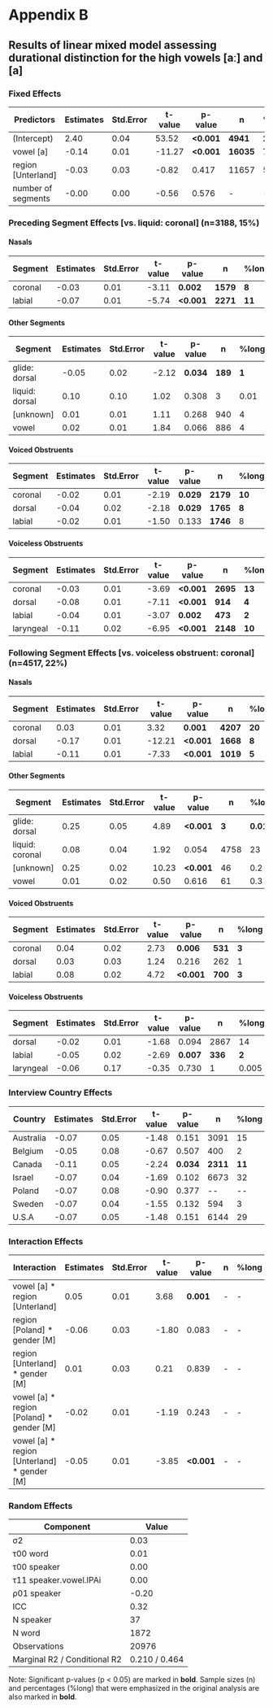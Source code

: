 # Appendix B

## Results of linear mixed model assessing durational distinction for the high vowels [aː] and [a]

### Fixed Effects

| Predictors | Estimates | Std.Error | t-value | p-value | n | %long |
|------------|-----------|-----------|----------|----------|---|-------|
| (Intercept) | 2.40 | 0.04 | 53.52 | **<0.001** | **4941** | **24** |
| vowel [a] | -0.14 | 0.01 | -11.27 | **<0.001** | **16035** | **76** |
| region [Unterland] | -0.03 | 0.03 | -0.82 | 0.417 | 11657 | 56 |
| number of segments | -0.00 | 0.00 | -0.56 | 0.576 | - | - |

### Preceding Segment Effects [vs. liquid: coronal] (n=3188, 15%)

#### Nasals
| Segment | Estimates | Std.Error | t-value | p-value | n | %long |
|---------|-----------|-----------|----------|----------|---|-------|
| coronal | -0.03 | 0.01 | -3.11 | **0.002** | **1579** | **8** |
| labial | -0.07 | 0.01 | -5.74 | **<0.001** | **2271** | **11** |

#### Other Segments
| Segment | Estimates | Std.Error | t-value | p-value | n | %long |
|---------|-----------|-----------|----------|----------|---|-------|
| glide: dorsal | -0.05 | 0.02 | -2.12 | **0.034** | **189** | **1** |
| liquid: dorsal | 0.10 | 0.10 | 1.02 | 0.308 | 3 | 0.01 |
| [unknown] | 0.01 | 0.01 | 1.11 | 0.268 | 940 | 4 |
| vowel | 0.02 | 0.01 | 1.84 | 0.066 | 886 | 4 |

#### Voiced Obstruents
| Segment | Estimates | Std.Error | t-value | p-value | n | %long |
|---------|-----------|-----------|----------|----------|---|-------|
| coronal | -0.02 | 0.01 | -2.19 | **0.029** | **2179** | **10** |
| dorsal | -0.04 | 0.02 | -2.18 | **0.029** | **1765** | **8** |
| labial | -0.02 | 0.01 | -1.50 | 0.133 | **1746** | 8 |

#### Voiceless Obstruents
| Segment | Estimates | Std.Error | t-value | p-value | n | %long |
|---------|-----------|-----------|----------|----------|---|-------|
| coronal | -0.03 | 0.01 | -3.69 | **<0.001** | **2695** | **13** |
| dorsal | -0.08 | 0.01 | -7.11 | **<0.001** | **914** | **4** |
| labial | -0.04 | 0.01 | -3.07 | **0.002** | **473** | **2** |
| laryngeal | -0.11 | 0.02 | -6.95 | **<0.001** | **2148** | **10** |

### Following Segment Effects [vs. voiceless obstruent: coronal] (n=4517, 22%)

#### Nasals
| Segment | Estimates | Std.Error | t-value | p-value | n | %long |
|---------|-----------|-----------|----------|----------|---|-------|
| coronal | 0.03 | 0.01 | 3.32 | **0.001** | **4207** | **20** |
| dorsal | -0.17 | 0.01 | -12.21 | **<0.001** | **1668** | **8** |
| labial | -0.11 | 0.01 | -7.33 | **<0.001** | **1019** | **5** |

#### Other Segments
| Segment | Estimates | Std.Error | t-value | p-value | n | %long |
|---------|-----------|-----------|----------|----------|---|-------|
| glide: dorsal | 0.25 | 0.05 | 4.89 | **<0.001** | **3** | **0.01** |
| liquid: coronal | 0.08 | 0.04 | 1.92 | 0.054 | 4758 | 23 |
| [unknown] | 0.25 | 0.02 | 10.23 | **<0.001** | 46 | 0.2 |
| vowel | 0.01 | 0.02 | 0.50 | 0.616 | 61 | 0.3 |

#### Voiced Obstruents
| Segment | Estimates | Std.Error | t-value | p-value | n | %long |
|---------|-----------|-----------|----------|----------|---|-------|
| coronal | 0.04 | 0.02 | 2.73 | **0.006** | **531** | **3** |
| dorsal | 0.03 | 0.03 | 1.24 | 0.216 | 262 | 1 |
| labial | 0.08 | 0.02 | 4.72 | **<0.001** | **700** | **3** |

#### Voiceless Obstruents
| Segment | Estimates | Std.Error | t-value | p-value | n | %long |
|---------|-----------|-----------|----------|----------|---|-------|
| dorsal | -0.02 | 0.01 | -1.68 | 0.094 | 2867 | 14 |
| labial | -0.05 | 0.02 | -2.69 | **0.007** | **336** | **2** |
| laryngeal | -0.06 | 0.17 | -0.35 | 0.730 | 1 | 0.005 |

### Interview Country Effects
| Country | Estimates | Std.Error | t-value | p-value | n | %long |
|---------|-----------|-----------|----------|----------|---|-------|
| Australia | -0.07 | 0.05 | -1.48 | 0.151 | 3091 | 15 |
| Belgium | -0.05 | 0.08 | -0.67 | 0.507 | 400 | 2 |
| Canada | -0.11 | 0.05 | -2.24 | **0.034** | **2311** | **11** |
| Israel | -0.07 | 0.04 | -1.69 | 0.102 | 6673 | 32 |
| Poland | -0.07 | 0.08 | -0.90 | 0.377 | -- | -- |
| Sweden | -0.07 | 0.04 | -1.55 | 0.132 | 594 | 3 |
| U.S.A | -0.07 | 0.05 | -1.48 | 0.151 | 6144 | 29 |

### Interaction Effects
| Interaction | Estimates | Std.Error | t-value | p-value | n | %long |
|-------------|-----------|-----------|----------|----------|---|-------|
| vowel [a] * region [Unterland] | 0.05 | 0.01 | 3.68 | **0.001** | - | - |
| region [Poland] * gender [M] | -0.06 | 0.03 | -1.80 | 0.083 | - | - |
| region [Unterland] * gender [M] | 0.01 | 0.03 | 0.21 | 0.839 | - | - |
| vowel [a] * region [Poland] * gender [M] | -0.02 | 0.01 | -1.19 | 0.243 | - | - |
| vowel [a] * region [Unterland] * gender [M] | -0.05 | 0.01 | -3.85 | **<0.001** | - | - |

### Random Effects
| Component | Value |
|-----------|-------|
| σ2 | 0.03 |
| τ00 word | 0.01 |
| τ00 speaker | 0.00 |
| τ11 speaker.vowel.IPAi | 0.00 |
| ρ01 speaker | -0.20 |
| ICC | 0.32 |
| N speaker | 37 |
| N word | 1872 |
| Observations | 20976 |
| Marginal R2 / Conditional R2 | 0.210 / 0.464 |

Note: Significant p-values (p < 0.05) are marked in **bold**. Sample sizes (n) and percentages (%long) that were emphasized in the original analysis are also marked in **bold**.
